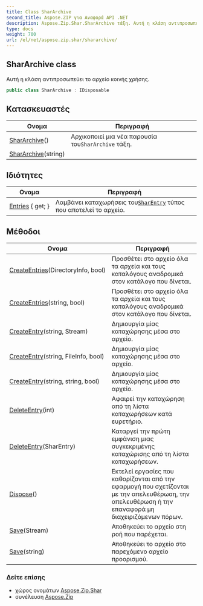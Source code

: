 ```yaml
---
title: Class SharArchive
second_title: Aspose.ZIP για Αναφορά API .NET
description: Aspose.Zip.Shar.SharArchive τάξη. Αυτή η κλάση αντιπροσωπεύει το αρχείο κοινής χρήσης.
type: docs
weight: 700
url: /el/net/aspose.zip.shar/shararchive/
---
```

## SharArchive class

Αυτή η κλάση αντιπροσωπεύει το αρχείο κοινής χρήσης.

```csharp
public class SharArchive : IDisposable
```

## Κατασκευαστές

| Ονομα | Περιγραφή |
| --- | --- |
| [SharArchive](shararchive/#constructor)() | Αρχικοποιεί μια νέα παρουσία του`SharArchive` τάξη. |
| [SharArchive](shararchive/#constructor_1)(string) |  |

## Ιδιότητες

| Ονομα | Περιγραφή |
| --- | --- |
| [Entries](../../aspose.zip.shar/shararchive/entries/) { get; } | Λαμβάνει καταχωρήσεις του[`SharEntry`](../sharentry/) τύπος που αποτελεί το αρχείο. |

## Μέθοδοι

| Ονομα | Περιγραφή |
| --- | --- |
| [CreateEntries](../../aspose.zip.shar/shararchive/createentries/#createentries)(DirectoryInfo, bool) | Προσθέτει στο αρχείο όλα τα αρχεία και τους καταλόγους αναδρομικά στον κατάλογο που δίνεται. |
| [CreateEntries](../../aspose.zip.shar/shararchive/createentries/#createentries_1)(string, bool) | Προσθέτει στο αρχείο όλα τα αρχεία και τους καταλόγους αναδρομικά στον κατάλογο που δίνεται. |
| [CreateEntry](../../aspose.zip.shar/shararchive/createentry/#createentry_1)(string, Stream) | Δημιουργία μίας καταχώρησης μέσα στο αρχείο. |
| [CreateEntry](../../aspose.zip.shar/shararchive/createentry/#createentry)(string, FileInfo, bool) | Δημιουργία μίας καταχώρησης μέσα στο αρχείο. |
| [CreateEntry](../../aspose.zip.shar/shararchive/createentry/#createentry_2)(string, string, bool) | Δημιουργία μίας καταχώρησης μέσα στο αρχείο. |
| [DeleteEntry](../../aspose.zip.shar/shararchive/deleteentry/#deleteentry_1)(int) | Αφαιρεί την καταχώρηση από τη λίστα καταχωρήσεων κατά ευρετήριο. |
| [DeleteEntry](../../aspose.zip.shar/shararchive/deleteentry/#deleteentry)(SharEntry) | Καταργεί την πρώτη εμφάνιση μιας συγκεκριμένης καταχώρισης από τη λίστα καταχωρήσεων. |
| [Dispose](../../aspose.zip.shar/shararchive/dispose/)() | Εκτελεί εργασίες που καθορίζονται από την εφαρμογή που σχετίζονται με την απελευθέρωση, την απελευθέρωση ή την επαναφορά μη διαχειριζόμενων πόρων. |
| [Save](../../aspose.zip.shar/shararchive/save/#save)(Stream) | Αποθηκεύει το αρχείο στη ροή που παρέχεται. |
| [Save](../../aspose.zip.shar/shararchive/save/#save_1)(string) | Αποθηκεύει το αρχείο στο παρεχόμενο αρχείο προορισμού. |

### Δείτε επίσης

* χώρος ονομάτων [Aspose.Zip.Shar](../../aspose.zip.shar/)
* συνέλευση [Aspose.Zip](../../)


